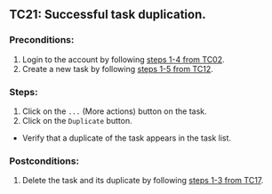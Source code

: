 ## TC21: Successful task duplication.
### Preconditions:
1. Login to the account by following [steps 1-4 from TC02](TC02.md).
2. Create a new task by following [steps 1-5 from TC12](TC12.md).
### Steps:
1. Click on the `...` (More actions) button on the task.
2. Click on the `Duplicate` button.
* Verify that a duplicate of the task appears in the task list.
### Postconditions:
1. Delete the task and its duplicate by following [steps 1-3 from TC17](TC17.md).
